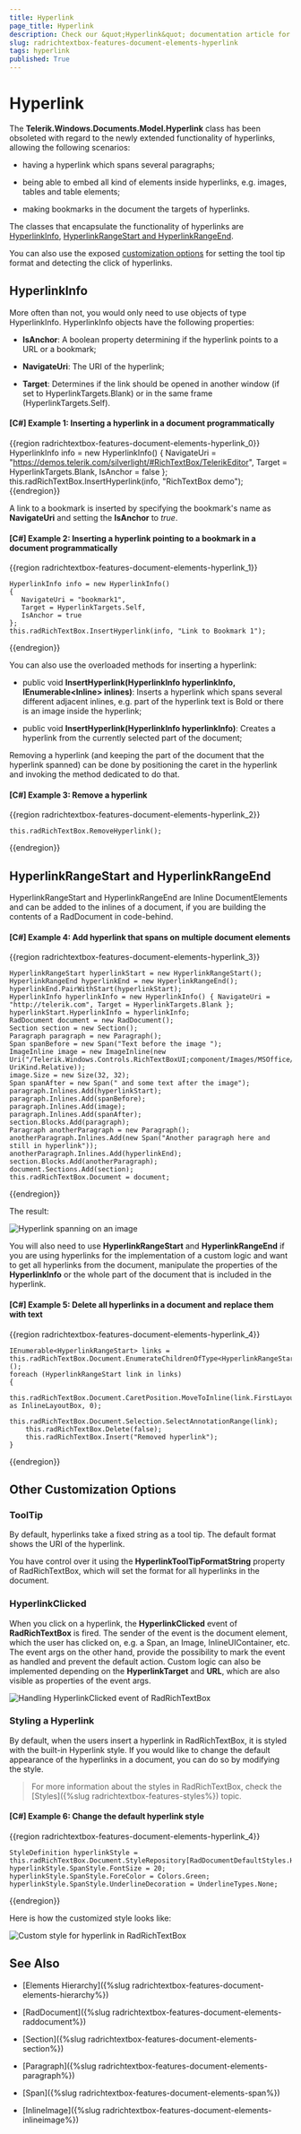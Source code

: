 ```yaml
---
title: Hyperlink
page_title: Hyperlink
description: Check our &quot;Hyperlink&quot; documentation article for the RadRichTextBox WPF control.
slug: radrichtextbox-features-document-elements-hyperlink
tags: hyperlink
published: True
---
```


# Hyperlink



The __Telerik.Windows.Documents.Model.Hyperlink__ class has been obsoleted with regard to the newly extended functionality of hyperlinks, allowing the following scenarios:
      

* having a hyperlink which spans several paragraphs;

* being able to embed all kind of elements inside hyperlinks, e.g. images, tables and table elements;

* making bookmarks in the document the targets of hyperlinks.

The classes that encapsulate the functionality of hyperlinks are [HyperlinkInfo](#hyperlinkinfo), [HyperlinkRangeStart and HyperlinkRangeEnd](#hyperlinkrangestart-and-hyperlinkrangeend).
      

You can also use the exposed [customization options](#othercustomizationoptions) for setting the tool tip format and detecting the click of hyperlinks.
      



## HyperlinkInfo

More often than not, you would only need to use objects of type HyperlinkInfo. HyperlinkInfo objects have the following properties:

* **IsAnchor**: A boolean property determining if the hyperlink points to a URL or a bookmark;

* **NavigateUri**: The URI of the hyperlink;

* **Target**: Determines if the link should be opened in another window (if set to HyperlinkTargets.Blank) or in the same frame (HyperlinkTargets.Self).


#### __[C#] Example 1: Inserting a hyperlink in a document programmatically__

{{region radrichtextbox-features-document-elements-hyperlink_0}}
	HyperlinkInfo info = new HyperlinkInfo()
	{
	    NavigateUri = "https://demos.telerik.com/silverlight/#RichTextBox/TelerikEditor",
	    Target = HyperlinkTargets.Blank,
	    IsAnchor = false
	};
	this.radRichTextBox.InsertHyperlink(info, "RichTextBox demo");
{{endregion}}



A link to a bookmark is inserted by specifying the bookmark's name as **NavigateUri** and setting the **IsAnchor** to *true*.

#### __[C#] Example 2:  Inserting a hyperlink pointing to a bookmark in a document programmatically__

{{region radrichtextbox-features-document-elements-hyperlink_1}}

	HyperlinkInfo info = new HyperlinkInfo()
	{
	   NavigateUri = "bookmark1",
	   Target = HyperlinkTargets.Self,
	   IsAnchor = true
	};
	this.radRichTextBox.InsertHyperlink(info, "Link to Bookmark 1");
{{endregion}}



You can also use the overloaded methods for inserting a hyperlink:
         

* public void __InsertHyperlink(HyperlinkInfo hyperlinkInfo, IEnumerable&lt;Inline&gt; inlines)__: Inserts a hyperlink which spans several different adjacent inlines, e.g. part of the hyperlink text is Bold or there is an image inside the hyperlink;
          

* public void __InsertHyperlink(HyperlinkInfo hyperlinkInfo)__: Creates a hyperlink from the currently selected part of the document;


Removing a hyperlink (and keeping the part of the document that the hyperlink spanned) can be done by positioning the caret in the hyperlink and invoking the method dedicated to do that.

#### __[C#] Example 3: Remove a hyperlink__

{{region radrichtextbox-features-document-elements-hyperlink_2}}

	this.radRichTextBox.RemoveHyperlink();
{{endregion}}



## HyperlinkRangeStart and HyperlinkRangeEnd

HyperlinkRangeStart and HyperlinkRangeEnd are Inline DocumentElements and can be added to the inlines of a document, if you are building the contents of a RadDocument in code-behind.

#### __[C#] Example 4: Add hyperlink that spans on multiple document elements__

{{region radrichtextbox-features-document-elements-hyperlink_3}}

	HyperlinkRangeStart hyperlinkStart = new HyperlinkRangeStart();
	HyperlinkRangeEnd hyperlinkEnd = new HyperlinkRangeEnd();
	hyperlinkEnd.PairWithStart(hyperlinkStart);
	HyperlinkInfo hyperlinkInfo = new HyperlinkInfo() { NavigateUri = "http://telerik.com", Target = HyperlinkTargets.Blank };
	hyperlinkStart.HyperlinkInfo = hyperlinkInfo;
	RadDocument document = new RadDocument();
	Section section = new Section();
	Paragraph paragraph = new Paragraph();
	Span spanBefore = new Span("Text before the image ");
	ImageInline image = new ImageInline(new Uri("/Telerik.Windows.Controls.RichTextBoxUI;component/Images/MSOffice/32/Picture.png", UriKind.Relative));
	image.Size = new Size(32, 32);
	Span spanAfter = new Span(" and some text after the image");
	paragraph.Inlines.Add(hyperlinkStart);
	paragraph.Inlines.Add(spanBefore);
	paragraph.Inlines.Add(image);
	paragraph.Inlines.Add(spanAfter);
	section.Blocks.Add(paragraph);
	Paragraph anotherParagraph = new Paragraph();
	anotherParagraph.Inlines.Add(new Span("Another paragraph here and still in hyperlink"));
	anotherParagraph.Inlines.Add(hyperlinkEnd);
	section.Blocks.Add(anotherParagraph);
	document.Sections.Add(section);
	this.radRichTextBox.Document = document;
{{endregion}}



The result:

![Hyperlink spanning on an image](images/RadRichTextBox_Features_LayoutElements_Hyperlinks_ImageInHyperlink.png)

You will also need to use **HyperlinkRangeStart** and **HyperlinkRangeEnd** if you are using hyperlinks for the implementation of a custom logic and want to get all hyperlinks from the document, manipulate the properties of the **HyperlinkInfo** or the whole part of the document that is included in the hyperlink.

#### __[C#] Example 5: Delete all hyperlinks in a document and replace them with text__

{{region radrichtextbox-features-document-elements-hyperlink_4}}

	IEnumerable<HyperlinkRangeStart> links = this.radRichTextBox.Document.EnumerateChildrenOfType<HyperlinkRangeStart>();
	foreach (HyperlinkRangeStart link in links)
	{
	    this.radRichTextBox.Document.CaretPosition.MoveToInline(link.FirstLayoutBox as InlineLayoutBox, 0);
	    this.radRichTextBox.Document.Selection.SelectAnnotationRange(link);
	    this.radRichTextBox.Delete(false);
	    this.radRichTextBox.Insert("Removed hyperlink");
	}
{{endregion}}



## Other Customization Options

### __ToolTip__

By default, hyperlinks take a fixed string as a tool tip. The default format shows the URI of the hyperlink.

You have control over it using the __HyperlinkToolTipFormatString__ property of RadRichTextBox, which will set the format for all hyperlinks in the document.
        

### __HyperlinkClicked__

When you click on a hyperlink, the __HyperlinkClicked__ event of __RadRichTextBox__ is fired. The sender of the event is the document element, which the user has clicked on, e.g. a Span, an Image, InlineUIContainer, etc. The event args on the other hand, provide the possibility to mark the event as handled and prevent the default action. Custom logic can also be implemented depending on the __HyperlinkTarget__ and __URL__, which are also visible as properties of the event args.
        

![Handling HyperlinkClicked event of RadRichTextBox](images/RadRichTextBox_Features_LayoutElements_Hyperlinks_HyperlinkClicked.png)


### Styling a Hyperlink 

By default, when the users insert a hyperlink in RadRichTextBox, it is styled with the built-in Hyperlink style. If you would like to change the default appearance of the hyperlinks in a document, you can do so by modifying the style.

>For more information about the styles in RadRichTextBox, check the [Styles]({%slug radrichtextbox-features-styles%}) topic.

#### [C#] Example 6: Change the default hyperlink style

{{region radrichtextbox-features-document-elements-hyperlink_4}}
	
	StyleDefinition hyperlinkStyle = this.radRichTextBox.Document.StyleRepository[RadDocumentDefaultStyles.HyperlinkStyleName];
	hyperlinkStyle.SpanStyle.FontSize = 20; 
	hyperlinkStyle.SpanStyle.ForeColor = Colors.Green;
	hyperlinkStyle.SpanStyle.UnderlineDecoration = UnderlineTypes.None;
{{endregion}}

Here is how the customized style looks like:

![Custom style for hyperlink in RadRichTextBox](images/RadRichTextBox_Features_LayoutElements_Hyperlinks_CustomStyle.png)

## See Also

 * [Elements Hierarchy]({%slug radrichtextbox-features-document-elements-hierarchy%})

 * [RadDocument]({%slug radrichtextbox-features-document-elements-raddocument%})

 * [Section]({%slug radrichtextbox-features-document-elements-section%})

 * [Paragraph]({%slug radrichtextbox-features-document-elements-paragraph%})

 * [Span]({%slug radrichtextbox-features-document-elements-span%})

 * [InlineImage]({%slug radrichtextbox-features-document-elements-inlineimage%})
